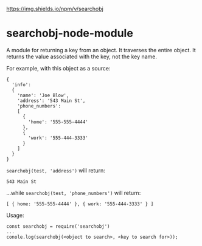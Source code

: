 https://img.shields.io/npm/v/searchobj

# searchobj-node-module

A module for returning a key from an object.  It traverses the entire object. It returns the value associated with the key, not the key name.

For example, with this object as a source:

    {
      'info':
      {
        'name': 'Joe Blow',
        'address': '543 Main St',
        'phone_numbers':
        [
          {
            'home': '555-555-4444'
          },
          {
            'work': '555-444-3333'
          }
        ]
      }
    }

`searchobj(test, 'address')` will return:

    543 Main St

...while `searchobj(test, 'phone_numbers')` will return:

    [ { home: '555-555-4444' }, { work: '555-444-3333' } ]

Usage:

    const searchobj = require('searchobj')
    ...
    conole.log(searchobj(<object to search>, <key to search for>));



